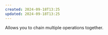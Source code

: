 ```yaml
---
created: 2024-09-18T13:25
updated: 2024-09-18T13:25
---
```

Allows you to chain multiple operations together. 